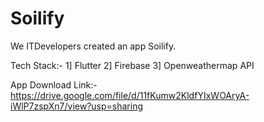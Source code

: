 # Soilify

We ITDevelopers created an app Soilify.

Tech Stack:-
  1] Flutter
  2] Firebase
  3] Openweathermap API


App Download Link:- 
  https://drive.google.com/file/d/11fKumw2KldfYIxWOAryA-iWlP7zspXn7/view?usp=sharing
